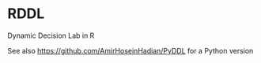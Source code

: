 # RDDL
Dynamic Decision Lab in R

See also https://github.com/AmirHoseinHadian/PyDDL for a Python version
